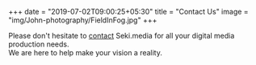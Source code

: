 +++
date = "2019-07-02T09:00:25+05:30"
title = "Contact Us"
image = "img/John-photography/FieldInFog.jpg"
+++

Please don't hesitate to <a href=mailto:john@seki.life>contact</a> Seki.media for all your digital media production needs.  
We are here to help make your vision a reality.

